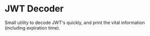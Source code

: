 # JWT Decoder

Small utility to decode JWT's quickly, and print the vital information (including expiration time).